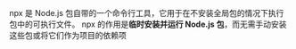npx 是 Node.js 包自带的一个命令行工具，它用于在不安装全局包的情况下执行包中的可执行文件。 npx 的作用是**临时安装并运行 Node.js 包**，而无需手动安装这些包或将它们作为项目的依赖项